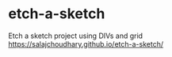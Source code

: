 # etch-a-sketch
Etch a sketch project using DIVs and grid
https://salajchoudhary.github.io/etch-a-sketch/
